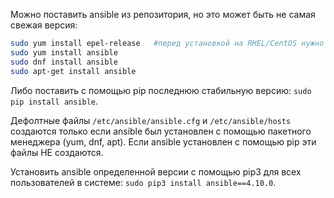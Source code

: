 Можно поставить ansible из репозитория, но это может быть не самая свежая версия:

```bash
sudo yum install epel-release   #перед установкой на RHEL/CentOS нужно поставить этот пакет
sudo yum install ansible
sudo dnf install ansible
sudo apt-get install ansible
```

Либо поставить с помощью pip последнюю стабильную версию: `sudo pip install ansible`.

Дефолтные файлы `/etc/ansible/ansible.cfg` и `/etc/ansible/hosts` создаются только если ansible был установлен с помощью пакетного менеджера (yum, dnf, apt). Если ansible установлен с помощью pip эти файлы НЕ создаются.

Установить ansible определенной версии с помощью pip3 для всех пользователей в системе: `sudo pip3 install ansible==4.10.0`.